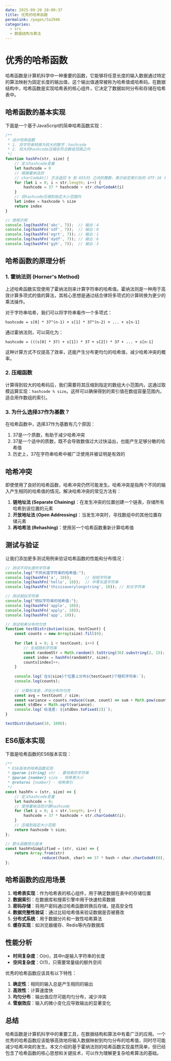 ```yaml
---
date: 2025-09-20 20:09:37
title: 优秀的哈希函数
permalink: /pages/5a2946
categories:
  - src
  - 数据结构与算法
---
```


# 优秀的哈希函数

哈希函数是计算机科学中一种重要的函数，它能够将任意长度的输入数据通过特定的算法映射为固定长度的输出值，这个输出值通常被称为哈希值或哈希码。在数据结构中，哈希函数是实现哈希表的核心组件，它决定了数据如何分布和存储在哈希表中。

## 哈希函数的基本实现

下面是一个基于JavaScript的简单哈希函数实现：

```javascript
/**
 * 设计哈希函数
 * 1. 将字符串转换为较大的数字：hashcode
 * 2. 将大的hashcode压缩在符合数组范围之内
 */
function hashFn(str, size) {
    // 定义hashcode变量
    let hashcode = 0
    // 根据霍纳法则
    // charCodeAt() 方法返回 0 到 65535 之间的整数，表示给定索引处的 UTF-16 代码单元
    for (let i = 0; i < str.length; i++) {
        hashcode = 37 * hashcode + str.charCodeAt(i)
    }
    // 将hashcode压缩到指定大小范围内
    let index = hashcode % size
    return index
}

// 使用示例
console.log(hashFn('abc', 7));  // 输出：4
console.log(hashFn('sdf', 7));  // 输出：0
console.log(hashFn('egrt', 7)); // 输出：1
console.log(hashFn('dydf', 7)); // 输出：6
console.log(hashFn('gyh', 7));  // 输出：3
```

## 哈希函数的原理分析

### 1. 霍纳法则 (Horner's Method)

上述哈希函数实现使用了霍纳法则来计算字符串的哈希值。霍纳法则是一种用于高效计算多项式的值的算法，其核心思想是通过结合律将多项式的计算转换为更少的乘法操作。

对于字符串哈希，我们可以将字符串看作一个多项式：
```
hashcode = s[0] * 37^(n-1) + s[1] * 37^(n-2) + ... + s[n-1]
```

通过霍纳法则，可以简化为：
```
hashcode = (((s[0] * 37) + s[1]) * 37 + s[2]) * 37 + ... + s[n-1]
```

这种计算方式不仅提高了效率，还能产生分布更均匀的哈希值，减少哈希冲突的概率。

### 2. 压缩函数

计算得到较大的哈希码后，我们需要将其压缩到指定的数组大小范围内，这通过取模运算实现：`hashcode % size`。这样可以确保得到的索引值在数组容量范围内，适合用作数组的索引。

### 3. 为什么选择37作为基数？

在哈希函数中，选择37作为基数有几个原因：
1. 37是一个质数，有助于减少哈希冲突
2. 37是一个适中的质数，既不会导致数值过大过快溢出，也能产生足够分散的哈希值
3. 历史上，37在字符串哈希中被广泛使用并被证明是有效的

## 哈希冲突

即使使用了良好的哈希函数，哈希冲突仍然可能发生。哈希冲突是指两个不同的输入产生相同的哈希值的情况。解决哈希冲突的常见方法有：

1. **链地址法 (Separate Chaining)**：在发生冲突的位置创建一个链表，存储所有哈希到该位置的元素
2. **开放地址法 (Open Addressing)**：当发生冲突时，寻找数组中的其他位置存储元素
3. **再哈希法 (Rehashing)**：使用另一个哈希函数重新计算哈希值

## 测试与验证

让我们添加更多测试用例来验证哈希函数的性能和分布情况：

```javascript
// 测试不同长度的字符串
console.log("不同长度字符串的哈希值:");
console.log(hashFn('a', 10));      // 较短字符串
console.log(hashFn('hello', 10));  // 中等长度字符串
console.log(hashFn('thisisaverylongstring', 10)); // 较长字符串

// 测试相似字符串
console.log("相似字符串的哈希值:");
console.log(hashFn('apple', 10));
console.log(hashFn('apply', 10));
console.log(hashFn('app', 10));

// 测试哈希分布均匀性
function testDistribution(size, testCount) {
    const counts = new Array(size).fill(0);
    
    for (let i = 0; i < testCount; i++) {
        // 生成随机字符串
        const randomStr = Math.random().toString(36).substring(2, 15);
        const index = hashFn(randomStr, size);
        counts[index]++;
    }
    
    console.log(`在${size}个位置上分布${testCount}个随机字符串:`);
    console.log(counts);
    
    // 计算标准差，评估分布均匀性
    const avg = testCount / size;
    const variance = counts.reduce((sum, count) => sum + Math.pow(count - avg, 2), 0) / size;
    const stdDev = Math.sqrt(variance);
    console.log(`标准差: ${stdDev.toFixed(2)}`);
}

testDistribution(10, 1000);
```

## ES6版本实现

下面是哈希函数的ES6版本实现：

```javascript
/**
 * ES6版本的哈希函数实现
 * @param {string} str - 要哈希的字符串
 * @param {number} size - 哈希表大小
 * @returns {number} - 哈希索引
 */
const hashFn = (str, size) => {
    // 定义hashcode变量
    let hashcode = 0;
    // 使用霍纳法则计算hashcode
    for (let i = 0; i < str.length; i++) {
        hashcode = 37 * hashcode + str.charCodeAt(i);
    }
    // 压缩到指定大小范围
    return hashcode % size;
};

// 箭头函数简化版本
const hashFnSimplified = (str, size) => {
    return Array.from(str)
               .reduce((hash, char) => 37 * hash + char.charCodeAt(0), 0) % size;
};
```

## 哈希函数的应用场景

1. **哈希表实现**：作为哈希表的核心组件，用于确定数据在表中的存储位置
2. **数据索引**：在数据库和搜索引擎中用于快速检索数据
3. **密码存储**：将用户密码通过哈希函数转换后存储，提高安全性
4. **数据完整性验证**：通过比较哈希值来验证数据是否被篡改
5. **分布式系统**：用于数据分片和一致性哈希算法
6. **缓存实现**：如浏览器缓存、Redis等内存数据库

## 性能分析

- **时间复杂度**：O(n)，其中n是输入字符串的长度
- **空间复杂度**：O(1)，只需要常量级的额外空间

优秀的哈希函数应该具有以下特性：
1. **确定性**：相同的输入总是产生相同的输出
2. **高效性**：计算速度快
3. **均匀分布**：输出值应尽可能均匀分布，减少冲突
4. **雪崩效应**：输入的微小变化应导致输出的显著变化

## 总结

哈希函数是计算机科学中的重要工具，在数据结构和算法中有着广泛的应用。一个优秀的哈希函数应该能够高效地将输入数据映射到均匀分布的哈希值，同时尽可能减少哈希冲突的发生。本文介绍的基于霍纳法则的哈希函数实现虽然简单，但已经包含了哈希函数的核心思想和关键技术，可以作为理解更复杂哈希算法的基础。